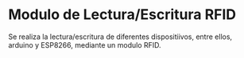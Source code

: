 # Modulo de Lectura/Escritura RFID
Se realiza la lectura/escritura de diferentes dispositiivos, entre ellos, arduino y ESP8266, mediante un modulo RFID.
